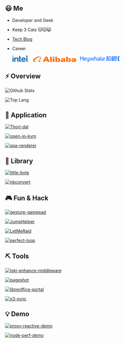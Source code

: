 
## 😃 Me

* Developer and Geek

* Keep 3 Cats 🐱😽😺

* [Tech Blog](https://www.zhihu.com/column/deepfe)

* Career

  <img style="height: 22px" src="./assets/intel-2022.png">&ensp;&ensp;<img style="height: 18px;" src="./assets/alibaba.png">&ensp;&ensp;<img style="height: 20px;" src="./assets/Heywhale.png"> <!-- &ensp;&ensp;<img style="height: 22px;" src="./assets/byte-dance.svg"> -->


## ⚡ Overview

<p><picture>
  <source media="(prefers-color-scheme: dark)" srcset="https://www.nihi.me/github-stats/card?theme=dracula">
  <img alt="Github Stats" src="https://www.nihi.me/github-stats/card?theme=default">
</picture></p>

<p><picture>
  <source media="(prefers-color-scheme: dark)" srcset="https://www.nihi.me/github-stats/toplang?theme=dracula">
  <img alt="Top Lang" src="https://www.nihi.me/github-stats/toplang?theme=default">
</picture></p>

## 🚣 Application

<p><a href="https://github.com/Nihiue/Thori-dal">
  <picture>
    <source media="(prefers-color-scheme: dark)" srcset="https://www.nihi.me/github-stats/pin?repo=Thori-dal&theme=dracula">
    <img alt="Thori-dal" src="https://www.nihi.me/github-stats/pin?repo=Thori-dal&theme=default">
  </picture>
</a></p>

<p><a href="https://github.com/Nihiue/open-ip-kvm">
  <picture>
    <source media="(prefers-color-scheme: dark)" srcset="https://www.nihi.me/github-stats/pin?repo=open-ip-kvm&theme=dracula">
    <img alt="open-ip-kvm" src="https://www.nihi.me/github-stats/pin?repo=open-ip-kvm&theme=default">
  </picture>
</a></p>

<p><a href="https://github.com/Nihiue/spa-renderer">
  <picture>
    <source media="(prefers-color-scheme: dark)" srcset="https://www.nihi.me/github-stats/pin?repo=spa-renderer&theme=dracula">
    <img alt="spa-renderer" src="https://www.nihi.me/github-stats/pin?repo=spa-renderer&theme=default">
  </picture>
</a></p>

## 🚀 Library

<p><a href="https://github.com/Nihiue/little-byte">
  <picture>
    <source media="(prefers-color-scheme: dark)" srcset="https://www.nihi.me/github-stats/pin?repo=little-byte&theme=dracula">
    <img alt="little-byte" src="https://www.nihi.me/github-stats/pin?repo=little-byte&theme=default">
  </picture>
</a></p>

<p><a href="https://github.com/Nihiue/nbconvert">
  <picture>
    <source media="(prefers-color-scheme: dark)" srcset="https://www.nihi.me/github-stats/pin?repo=nbconvert&theme=dracula">
    <img alt="nbconvert" src="https://www.nihi.me/github-stats/pin?repo=nbconvert&theme=default">
  </picture>
</a></p>

## 🎮 Fun & Hack

<p><a href="https://github.com/Nihiue/gesture-gamepad">
  <picture>
    <source media="(prefers-color-scheme: dark)" srcset="https://www.nihi.me/github-stats/pin?repo=gesture-gamepad&theme=dracula">
    <img alt="gesture-gamepad" src="https://www.nihi.me/github-stats/pin?repo=gesture-gamepad&theme=default">
  </picture>
</a></p>

<p><a href="https://github.com/Nihiue/JumpHelper">
  <picture>
    <source media="(prefers-color-scheme: dark)" srcset="https://www.nihi.me/github-stats/pin?repo=JumpHelper&theme=dracula">
    <img alt="JumpHelper" src="https://www.nihi.me/github-stats/pin?repo=JumpHelper&theme=default">
  </picture>
</a></p>

<p><a href="https://github.com/Nihiue/LetMeRaid">
  <picture>
    <source media="(prefers-color-scheme: dark)" srcset="https://www.nihi.me/github-stats/pin?repo=LetMeRaid&theme=dracula">
    <img alt="LetMeRaid" src="https://www.nihi.me/github-stats/pin?repo=LetMeRaid&theme=default">
  </picture>
</a></p>

<p><a href="https://github.com/Nihiue/perfect-loop">
  <picture>
    <source media="(prefers-color-scheme: dark)" srcset="https://www.nihi.me/github-stats/pin?repo=perfect-loop&theme=dracula">
    <img alt="perfect-loop" src="https://www.nihi.me/github-stats/pin?repo=perfect-loop&theme=default">
  </picture>
</a></p>

## ⛏️ Tools

<p><a href="https://github.com/Nihiue/loki-enhance-middleware">
  <picture>
    <source media="(prefers-color-scheme: dark)" srcset="https://www.nihi.me/github-stats/pin?repo=loki-enhance-middleware&theme=dracula">
    <img alt="loki-enhance-middleware" src="https://www.nihi.me/github-stats/pin?repo=loki-enhance-middleware&theme=default">
  </picture>
</a></p>

<p><a href="https://github.com/Nihiue/pageshot">
  <picture>
    <source media="(prefers-color-scheme: dark)" srcset="https://www.nihi.me/github-stats/pin?repo=pageshot&theme=dracula">
    <img alt="pageshot" src="https://www.nihi.me/github-stats/pin?repo=pageshot&theme=default">
  </picture>
</a></p>

<p><a href="https://github.com/Nihiue/libreoffice-portal">
  <picture>
    <source media="(prefers-color-scheme: dark)" srcset="https://www.nihi.me/github-stats/pin?repo=libreoffice-portal&theme=dracula">
    <img alt="libreoffice-portal" src="https://www.nihi.me/github-stats/pin?repo=libreoffice-portal&theme=default">
  </picture>
</a></p>

<p><a href="https://github.com/Nihiue/s3-sync">
  <picture>
    <source media="(prefers-color-scheme: dark)" srcset="https://www.nihi.me/github-stats/pin?repo=s3-sync&theme=dracula">
    <img alt="s3-sync" src="https://www.nihi.me/github-stats/pin?repo=s3-sync&theme=default">
  </picture>
</a></p>

## 💡 Demo

<p><a href="https://github.com/Nihiue/proxy-reactive-demo">
  <picture>
    <source media="(prefers-color-scheme: dark)" srcset="https://www.nihi.me/github-stats/pin?repo=proxy-reactive-demo&theme=dracula">
    <img alt="proxy-reactive-demo" src="https://www.nihi.me/github-stats/pin?repo=proxy-reactive-demo&theme=default">
  </picture>
</a></p>

<p><a href="https://github.com/Nihiue/node-perf-demo">
  <picture>
    <source media="(prefers-color-scheme: dark)" srcset="https://www.nihi.me/github-stats/pin?repo=node-perf-demo&theme=dracula">
    <img alt="node-perf-demo" src="https://www.nihi.me/github-stats/pin?repo=node-perf-demo&theme=default">
  </picture>
</a></p>